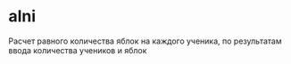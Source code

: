 # alni
Расчет равного количества яблок на каждого ученика, по результатам ввода количества учеников и яблок
